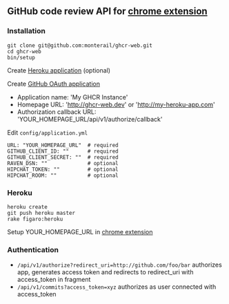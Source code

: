 ## GitHub code review API for [chrome extension](https://github.com/monterail/ghcr)

### Installation
```
git clone git@github.com:monterail/ghcr-web.git
cd ghcr-web
bin/setup
```
Create [Heroku application](https://github.com/monterail/ghcr-web#Heroku) (optional)

Create [GitHub OAuth application](https://github.com/settings/applications/new)

- Application name: 'My GHCR Instance'
- Homepage URL: 'http://ghcr-web.dev' or 'http://my-heroku-app.com'
- Authorization callback URL: 'YOUR_HOMEPAGE_URL/api/v1/authorize/callback'

Edit `config/application.yml`

```
URL: "YOUR_HOMEPAGE_URL"  # required
GITHUB_CLIENT_ID: ""      # required
GITHUB_CLIENT_SECRET: ""  # required
RAVEN_DSN: ""             # optional
HIPCHAT_TOKEN: ""         # optional
HIPCHAT_ROOM: ""          # optional
```

### Heroku

```
heroku create
git push heroku master
rake figaro:heroku
```

Setup YOUR_HOMEPAGE_URL in [chrome extension](https://github.com/monterail/ghcr)

### Authentication

- `/api/v1/authorize?redirect_uri=http://github.com/foo/bar` authorizes app, generates access token and redirects to redirect_uri with access_token in fragment
- `/api/v1/commits?access_token=xyz` authorizes as user connected with access_token
